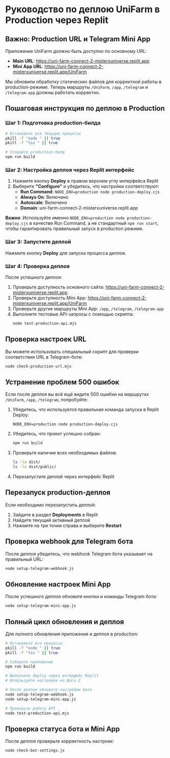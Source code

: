 # Руководство по деплою UniFarm в Production через Replit

## Важно: Production URL и Telegram Mini App

Приложение UniFarm должно быть доступно по основному URL:
- **Main URL**: https://uni-farm-connect-2-misterxuniverse.replit.app
- **Mini App URL**: https://uni-farm-connect-2-misterxuniverse.replit.app/UniFarm

Мы обновили обработку статических файлов для корректной работы в production-режиме. Теперь маршруты `/UniFarm`, `/app`, `/telegram` и `/telegram-app` должны работать корректно.

## Пошаговая инструкция по деплою в Production

### Шаг 1: Подготовка production-билда
```bash
# Остановите все текущие процессы
pkill -f "node " || true
pkill -f "tsx " || true

# Создайте production-билд
npm run build
```

### Шаг 2: Настройка деплоя через Replit интерфейс

1. Нажмите кнопку **Deploy** в правом верхнем углу интерфейса Replit
2. Выберите **"Configure"** и убедитесь, что настройки соответствуют:
   - **Run Command**: `NODE_ENV=production node production-deploy.cjs` 
   - **Always On**: Включено
   - **Autoscale**: Включено
   - **Domain**: uni-farm-connect-2-misterxuniverse.replit.app

**Важно**: Используйте именно `NODE_ENV=production node production-deploy.cjs` в качестве Run Command, а не стандартный `npm run start`, чтобы гарантировать правильный запуск в production режиме.

### Шаг 3: Запустите деплой
Нажмите кнопку **Deploy** для запуска процесса деплоя.

### Шаг 4: Проверка деплоя
После успешного деплоя:
1. Проверьте доступность основного сайта: https://uni-farm-connect-2-misterxuniverse.replit.app
2. Проверьте доступность Mini App: https://uni-farm-connect-2-misterxuniverse.replit.app/UniFarm
3. Проверьте другие маршруты Mini App: `/app`, `/telegram`, `/telegram-app`
4. Выполните тестовые API-запросы с помощью скрипта:
   ```bash
   node test-production-api.mjs
   ```

## Проверка настроек URL

Вы можете использовать специальный скрипт для проверки соответствия URL в Telegram-боте:

```bash
node check-production-url.mjs
```

## Устранение проблем 500 ошибок

Если после деплоя вы всё ещё видите 500 ошибки на маршрутах `/UniFarm`, `/app`, `/telegram`, попробуйте:

1. Убедитесь, что используется правильная команда запуска в Replit Deploy:
   ```
   NODE_ENV=production node production-deploy.cjs
   ```
   
2. Убедитесь, что проект успешно собран:
   ```bash
   npm run build
   ```
   
3. Проверьте наличие всех необходимых файлов:
   ```bash
   ls -la dist/
   ls -la dist/public/
   ```
   
4. Перезапустите деплой через интерфейс Replit

## Перезапуск production-деплоя

Если необходимо перезапустить деплой:
1. Зайдите в раздел **Deployments** в Replit
2. Найдите текущий активный деплой
3. Нажмите на три точки справа и выберите **Restart**

## Проверка webhook для Telegram бота

После деплоя убедитесь, что webhook Telegram бота указывает на правильный URL:
```bash
node setup-telegram-webhook.js
```

## Обновление настроек Mini App

После успешного деплоя обновите кнопки и команды Telegram бота:
```bash
node setup-telegram-mini-app.js
```

## Полный цикл обновления и деплоя

Для полного обновления приложения и деплоя в production:
```bash
# Остановите все процессы
pkill -f "node " || true
pkill -f "tsx " || true

# Соберите приложение
npm run build

# Выполните deploy через интерфейс Replit
# Используйте настройки из Шага 2

# После деплоя обновите настройки бота
node setup-telegram-webhook.js
node setup-telegram-mini-app.js

# Проверьте работу API
node test-production-api.mjs
```

## Проверка статуса бота и Mini App

После деплоя проверьте корректность настроек:
```bash
node check-bot-settings.js
```